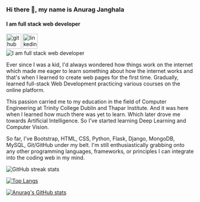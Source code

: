 <!--
**anuragjanghala/anuragjanghala** is a ✨ _special_ ✨ repository because its `README.md` (this file) appears on your GitHub profile.

Here are some ideas to get you started:

- 🔭 I’m currently working on ...
- 🌱 I’m currently learning ...
- 👯 I’m looking to collaborate on ...
- 🤔 I’m looking for help with ...
- 💬 Ask me about ...
- 📫 How to reach me: ...
- 😄 Pronouns: ...
- ⚡ Fun fact: ...
-->




### Hi there 👋, my name is Anurag Janghala
#### I am full stack web developer
[<img src='https://cdn.jsdelivr.net/npm/simple-icons@3.0.1/icons/github.svg' alt='github' height='40'>](https://github.com/anuragjanghala)  [<img src='https://cdn.jsdelivr.net/npm/simple-icons@3.0.1/icons/linkedin.svg' alt='linkedin' height='40'>](https://www.linkedin.com/in/anuragjanghala/)  
![I am full stack web developer](https://avatars.githubusercontent.com/u/42205669?s=400&u=d850b9cceedd6ec159030221a20dc05b99ec77a2&v=4)

Ever since I was a kid, I'd always wondered how things work on the internet which made me eager to learn something about how the internet works and that's when I learned to create web pages for the first time. Gradually, learned full-stack Web Development practicing various courses on the online platform.

This passion carried me to my education in the field of Computer Engineering at Trinity College Dublin and Thapar Institute. And it was here when I learned how much there was yet to learn. Which later drove me towards Artificial Intelligence. So I've started learning Deep Learning and Computer Vision.

So far, I've Bootstrap, HTML, CSS, Python, Flask, Django, MongoDB, MySQL, Git/GitHub under my belt. I'm still enthusiastically grabbing onto any other programming languages, frameworks, or principles I can integrate into the coding web in my mind.


![GitHub streak stats](https://github-readme-streak-stats.herokuapp.com/?user=anuragjanghala)



[![Top Langs](https://github-readme-stats.vercel.app/api/top-langs/?username=anuragjanghala)](https://github.com/anuraghazra/github-readme-stats)
  


[![Anurag's GitHub stats](https://github-readme-stats.vercel.app/api?username=anuragjanghala)](https://github.com/anuraghazra/github-readme-stats)

